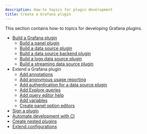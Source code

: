 ```yaml
---
description: How-to topics for plugin development
title: Create a Grafana plugin
---
```


This section contains how-to topics for developing Grafana plugins.

- [Build a Grafana plugin](https://grafana.github.io/plugin-tools/docs/creating-a-plugin)
    - [Build a panel plugin](https://grafana.com/tutorials/build-a-panel-plugin/)
    - [Build a data source plugin](https://grafana.com/tutorials/build-a-data-source-plugin/)
    - [Build a data source backend plugin](https://grafana.com/tutorials/build-a-data-source-backend-plugin/)
    - [Build a logs data source plugin](build-a-logs-data-source-plugin.md)
    - [Build a streaming data source plugin](build-a-streaming-data-source-plugin.md)
- Extend a Grafana plugin
    - [Add annotations](add-support-for-annotations.md)
    - [Add anonymous usage reporting](add-anonymous-usage-reporting.md)
    - [Add authentication for a data source plugin](add-authentication-for-data-source-plugins.md)
    - [Add Explore queries](add-support-for-explore-queries.md)
    - [Add query editor help](add-query-editor-help.md)
    - [Add variables](add-support-for-variables.md)
    - [Create panel option editors](custom-panel-option-editors.md)
- [Sign a plugin](sign-a-plugin.md)
- [Automate development with CI](https://grafana.github.io/plugin-tools/docs/ci)
- [Create nested plugins](https://grafana.github.io/plugin-tools/docs/nested-plugins)
- [Extend configurations](https://grafana.github.io/plugin-tools/docs/advanced-configuration)